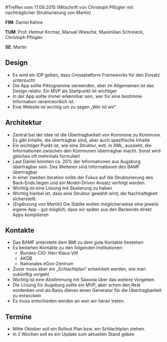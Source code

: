 #Treffen vom 17.09.2015
(Mitschrift von Christoph Pflügler mit nachträglicher Strukturierung von Martin)

**FIM**: Daniel Kehne

**TUM**: Prof. Helmut Krcmar, Manuel Wiesche, Maximilian Schreieck, Christoph Pflügler

**SE**: Martin


## Design
* Es wird ein IDP geben, dass Crossplatform Frameworks für den Einsatz untersucht
* Die App sollte Piktogramme verwenden, aber im Allgemeinen ist das Design relativ. Ein MVP als Startpunkt ist wichtiger
* In der App sollte immer erkennbar sein, wer für eine bestimme Information verantwortlich ist.
* Eine Website ist wichtig um zu sagen „Wer ist wir“

## Architektur
* Zentral bei der Idee ist die Übertragbarkeit von Kommune zu Kommune. Es gibt Inhalte, die übertragbar sind, aber auch spezifische Inhalte
* Ein wichtiger Punkt ist, wie eine Struktur, evtl. in XML, aussieht, die Informationen zwischen den Kommunen übertragbar macht. Sonst wird gleiches oft mehrmals formuliert
* Laut Daniel könnten ca. 20% der Informationen aus Augsburg übertragbar sein. Des Weiteren sind Informationen des BAMF übertragbar
*  In einer zweiten Iteration sollte der Fokus auf die Strukturierung des Back-Ends liegen und ein Model-Driven Ansatz verfolgt werden.
* Wichtig ist eine Lösung mit Skalierung zu haben
* Wichtig hierbei ist, dass eine Struktur gewählt wird, die Nachhaltigkeit sicherstellt.
* (*Ergänzung von Martin*) Die Städte wollen möglicherweise eine jeweils eigene App - gut möglich, dass wir später aus den Backends direkt Apps kompilieren

## Kontakte
* Das BAMF untersteht dem BMI zu dem gute Kontakte bestehen
* Es bestehen Kontakte zu den folgenden Institutionen:
  * Bundes-CIO: Herr Klaus Vitt
  * AKDB
  * Nationales eGov-Zentrum
* Zuvor muss aber ein „Schlachtplan“ entwickelt werden, wie man zukünftig vorgeht
* Wichtig ist eine Abstimmung mit Saxonia über das weitere Vorgehen.
* Die Lösung für Augsburg sollte ein MVP, aber schon den Rest vordenken und als Basis dienen einen Generator für die Übertragbarkeit zu entwickeln
* Es muss entschieden werden an wen wir heran treten. 

## Termine
* Mitte Oktober soll ein Rollout Plan bzw. ein Schlachtplan stehen.
* In 2 Wochen soll es ein Update zum aktuellen Stand geben

